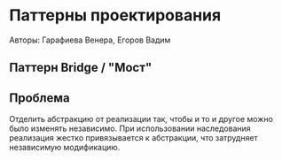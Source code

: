 Паттерны проектирования
=======================

Авторы: Гарафиева Венера, Егоров Вадим

Паттерн Bridge / "Мост"
--------------
Проблема
--------

Отделить абстракцию от реализации так, чтобы и то и другое можно было изменять независимо. При использовании наследования реализация жестко привязывается к абстракции, что затрудняет независимую модификацию.

[](https://cdn.otus.ru/media/public/79/1f/33b7aea0_f515_11e6_983f_98823c9845ee_1-1801-791ff3.png)

